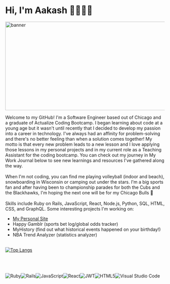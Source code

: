 # Hi, I'm Aakash 👋🧑🏻‍💻
<img src='https://media0.giphy.com/media/v1.Y2lkPTc5MGI3NjExOGQyMWY4MTFmZjUzYzhhM2U0ZjU5NzA1ZWE5MjQ3YjhmMTk5OTRiYiZjdD1n/3nddUmYn4qJfevDnk6/giphy.gif' alt="banner" width="800" height="280"></img><p>
Welcome to my GitHub! I'm a Software Engineer based out of Chicago and a graduate of Actualize Coding Bootcamp. I began learning about code at a young age but it wasn't until recently that I decided to develop my passion into a career in technology. I've always had an affinity for problem-solving and there's no better feeling than when a solution comes together! My motto is that every new problem leads to a new lesson and I love applying those lessons in my personal projects and in my current role as a Teaching Assistant for the coding bootcamp. You can check out my journey in My Work Journal below to see new learnings and resources I've gathered along the way.<br>
<br> When I'm not coding, you can find me playing volleyball (indoor and beach), snowboarding in Wisconsin or camping out under the stars. I'm a big sports fan and after having been to championship parades for both the Cubs and the Blackhawks, I'm hoping the next one will be for my Chicago Bulls 🤞 <br>
<br>Skills include Ruby on Rails, JavaScript, React, Node.js, Python, SQL, HTML, CSS, and GraphQL. Some interesting projects I'm working on:<br>
- [My Personal Site](http://www.aakashsoni.com)
- Happy Gamblr (sports bet log/global odds tracker)
- MyHistory (find out what historical events happened on your birthday!)<br>
- NBA Trend Analyzer (statistics analyzer)<br><br>

[![Top Langs](https://github-readme-stats.vercel.app/api/top-langs/?username=aakashmsoni&theme=ayu-mirage)](https://github.com/aakashmsoni/github-readme-stats)<br><br>

<br><br>
![Ruby](https://img.shields.io/badge/ruby-%23CC342D.svg?style=for-the-badge&logo=ruby&logoColor=white)![Rails](https://img.shields.io/badge/rails-%23CC0000.svg?style=for-the-badge&logo=ruby-on-rails&logoColor=white)![JavaScript](https://img.shields.io/badge/javascript-%23323330.svg?style=for-the-badge&logo=javascript&logoColor=%23F7DF1E)![React](https://img.shields.io/badge/react-%2320232a.svg?style=for-the-badge&logo=react&logoColor=%2361DAFB)![JWT](https://img.shields.io/badge/JWT-black?style=for-the-badge&logo=JSON%20web%20tokens)![HTML5](https://img.shields.io/badge/html5-%23E34F26.svg?style=for-the-badge&logo=html5&logoColor=white)![Visual Studio Code](https://img.shields.io/badge/Visual%20Studio%20Code-0078d7.svg?style=for-the-badge&logo=visual-studio-code&logoColor=white)
